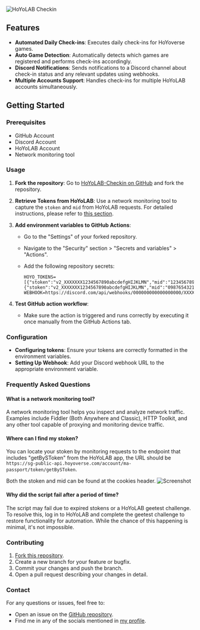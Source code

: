 ![HoYoLAB Checkin](https://github.com/user-attachments/assets/1ae984ff-54cc-4040-814f-6b12d78b0930)

## Features

- **Automated Daily Check-ins**: Executes daily check-ins for HoYoverse games.
- **Auto Game Detection**: Automatically detects which games are registered and performs check-ins accordingly.
- **Discord Notifications**: Sends notifications to a Discord channel about check-in status and any relevant updates using webhooks.
- **Multiple Accounts Support**: Handles check-ins for multiple HoYoLAB accounts simultaneously.

## Getting Started

### Prerequisites

- GitHub Account
- Discord Account
- HoYoLAB Account
- Network monitoring tool

### Usage

1. **Fork the repository**: Go to [HoYoLAB-Checkin on GitHub](https://github.com/Thereallo1026/HoYoLAB-Checkin) and fork the repository.

2. **Retrieve Tokens from HoYoLAB**: Use a network monitoring tool to capture the `stoken` and `mid` from HoYoLAB requests. For detailed instructions, please refer to [this section](#where-can-i-find-my-stoken).

3. **Add environment variables to GitHub Actions**:

   - Go to the "Settings" of your forked repository.
   - Navigate to the "Security" section > "Secrets and variables" > "Actions".
   - Add the following repository secrets:

     ```env
     HOYO_TOKENS=[{"stoken":"v2_XXXXXXX1234567890abcdefgHIJKLMN","mid":"1234567890_abc"},{"stoken":"v2_XXXXXXX1234567890abcdefgHIJKLMN","mid":"0987654321_def"}]
     WEBHOOK=https://discord.com/api/webhooks/000000000000000000/XXXXXXXXXXXXXXXXXXXXXXXXXXXXXXXXXXXXXXXXXXXXXXXXXXXXXXXXXXXXXXXX
     ```

4. **Test GitHub action workflow**:

   - Make sure the action is triggered and runs correctly by executing it once manually from the GitHub Actions tab.

### Configuration

- **Configuring tokens**: Ensure your tokens are correctly formatted in the environment variables.
- **Setting Up Webhook**: Add your Discord webhook URL to the appropriate environment variable.

### Frequently Asked Questions

#### What is a network monitoring tool?

A network monitoring tool helps you inspect and analyze network traffic. Examples include Fiddler (Both Anywhere and Classic), HTTP Toolkit, and any other tool capable of proxying and monitoring device traffic.

#### Where can I find my stoken?

You can locate your stoken by monitoring requests to the endpoint that includes "getBySToken" from the HoYoLAB app, the URL should be `https://sg-public-api.hoyoverse.com/account/ma-passport/token/getBySToken`.

Both the stoken and mid can be found at the cookies header.
![Screenshot](https://cdn.gilcdn.com/ContentMediaGenericFiles/c7f1a6796f497f81737b541a0823c80e-Full.webp)

#### Why did the script fail after a period of time?

The script may fail due to expired stokens or a HoYoLAB geetest challenge. To resolve this, log in to HoYoLAB and complete the geetest challenge to restore functionality for automation. 
While the chance of this happening is minimal, it's not impossible.

### Contributing

1. [Fork this repository](https://github.com/thereallo1026/HoYoLAB-Checkin).
2. Create a new branch for your feature or bugfix.
3. Commit your changes and push the branch.
4. Open a pull request describing your changes in detail.

### Contact

For any questions or issues, feel free to:

- Open an issue on the [GitHub repository](https://github.com/thereallo1026/HoYoLAB-Checkin/issues).
- Find me in any of the socials mentioned in [my profile](https://thereallo.dev).
